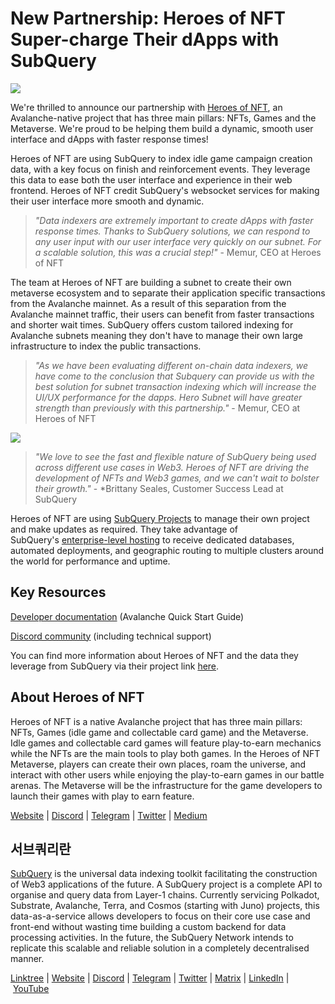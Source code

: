 # New Partnership: Heroes of NFT Super-charge Their dApps with SubQuery

![](https://miro.medium.com/max/1400/0*pmo7QX8ZB__hoFdO)

We're thrilled to announce our partnership with [Heroes of NFT](https://heroesofnft.com/), an Avalanche-native project that has three main pillars: NFTs, Games and the Metaverse. We're proud to be helping them build a dynamic, smooth user interface and dApps with faster response times!

Heroes of NFT are using SubQuery to index idle game campaign creation data, with a key focus on finish and reinforcement events. They leverage this data to ease both the user interface and experience in their web frontend. Heroes of NFT credit SubQuery's websocket services for making their user interface more smooth and dynamic.

> _"Data indexers are extremely important to create dApps with faster response times. Thanks to SubQuery solutions, we can respond to any user input with our user interface very quickly on our subnet. For a scalable solution, this was a crucial step!"_ - Memur, CEO at Heroes of NFT

The team at Heroes of NFT are building a subnet to create their own metaverse ecosystem and to separate their application specific transactions from the Avalanche mainnet. As a result of this separation from the Avalanche mainnet traffic, their users can benefit from faster transactions and shorter wait times. SubQuery offers custom tailored indexing for Avalanche subnets meaning they don't have to manage their own large infrastructure to index the public transactions.

> _"As we have been evaluating different on-chain data indexers, we have come to the conclusion that Subquery can provide us with the best solution for subnet transaction indexing which will increase the UI/UX performance for the dapps. Hero Subnet will have greater strength than previously with this partnership."_ - Memur, CEO at Heroes of NFT

![](https://miro.medium.com/max/1400/0*nrRyizxDG6fyEE76)

> _"We love to see the fast and flexible nature of SubQuery being used across different use cases in Web3. Heroes of NFT are driving the development of NFTs and Web3 games, and we can't wait to bolster their growth."_ - \*Brittany Seales, Customer Success Lead at SubQuery

Heroes of NFT are using [SubQuery Projects](https://project.subquery.network/) to manage their own project and make updates as required. They take advantage of SubQuery's [enterprise-level hosting](https://blog.subquery.network/blogs/20211228-enterprise-hosted.html) to receive dedicated databases, automated deployments, and geographic routing to multiple clusters around the world for performance and uptime.

## Key Resources

[Developer documentation](https://academy.subquery.network/quickstart/quickstart_chains/avalanche.html) (Avalanche Quick Start Guide)

[Discord community](https://discord.com/invite/subquery) (including technical support)

You can find more information about Heroes of NFT and the data they leverage from SubQuery via their project link [here](https://explorer.subquery.network/subquery/heroesofnft/revenge).

## About Heroes of NFT

Heroes of NFT is a native Avalanche project that has three main pillars: NFTs, Games (idle game and collectable card game) and the Metaverse. Idle games and collectable card games will feature play-to-earn mechanics while the NFTs are the main tools to play both games. In the Heroes of NFT Metaverse, players can create their own places, roam the universe, and interact with other users while enjoying the play-to-earn games in our battle arenas. The Metaverse will be the infrastructure for the game developers to launch their games with play to earn feature.

[Website](https://heroesofnft.com/) | [Discord](https://discord.com/invite/ngvATGZ6QE) | [Telegram](https://t.me/heroesofNFTofficial) | [Twitter](https://twitter.com/heroesofnft) | [Medium](https://blog.heroesofnft.com/)

## 서브쿼리란

[SubQuery](https://subquery.network/) is the universal data indexing toolkit facilitating the construction of Web3 applications of the future. A SubQuery project is a complete API to organise and query data from Layer-1 chains. Currently servicing Polkadot, Substrate, Avalanche, Terra, and Cosmos (starting with Juno) projects, this data-as-a-service allows developers to focus on their core use case and front-end without wasting time building a custom backend for data processing activities. In the future, the SubQuery Network intends to replicate this scalable and reliable solution in a completely decentralised manner.

​​[Linktree](https://linktr.ee/subquerynetwork) | [Website](https://subquery.network/) | [Discord](https://discord.com/invite/78zg8aBSMG) | [Telegram](https://t.me/subquerynetwork) | [Twitter](https://twitter.com/subquerynetwork) | [Matrix](https://matrix.to/#/#subquery:matrix.org) | [LinkedIn](https://www.linkedin.com/company/subquery) | [YouTube](https://www.youtube.com/channel/UCi1a6NUUjegcLHDFLr7CqLw)
